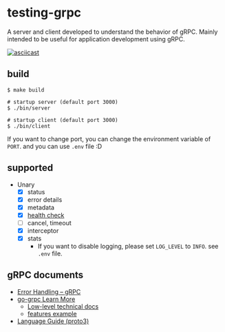 # testing-grpc

A server and client developed to understand the behavior of gRPC. Mainly intended to be useful for application development using gRPC.

[![asciicast](https://asciinema.org/a/351916.svg)](https://asciinema.org/a/351916)

## build

```
$ make build

# startup server (default port 3000)
$ ./bin/server

# startup client (default port 3000)
$ ./bin/client
```

If you want to change port, you can change the environment variable of `PORT`. and you can use `.env` file :D

## supported

- Unary
  - [x] status
  - [x] error details
  - [x] metadata
  - [x] [health check](https://github.com/grpc/grpc-go/tree/master/examples/features/health)
  - [ ] cancel, timeout
  - [x] interceptor
  - [x] stats
    - If you want to disable logging, please set `LOG_LEVEL` to `INFO`. see `.env` file.

## gRPC documents

- [Error Handling – gRPC](https://grpc.io/docs/guides/error/)
- [go-grpc Learn More](https://github.com/grpc/grpc-go#learn-more)
  - [Low-level technical docs](https://github.com/grpc/grpc-go/tree/master/Documentation)
  - [features example](https://github.com/grpc/grpc-go/tree/master/examples/features)
- [Language Guide (proto3)](https://developers.google.com/protocol-buffers/docs/proto3)
